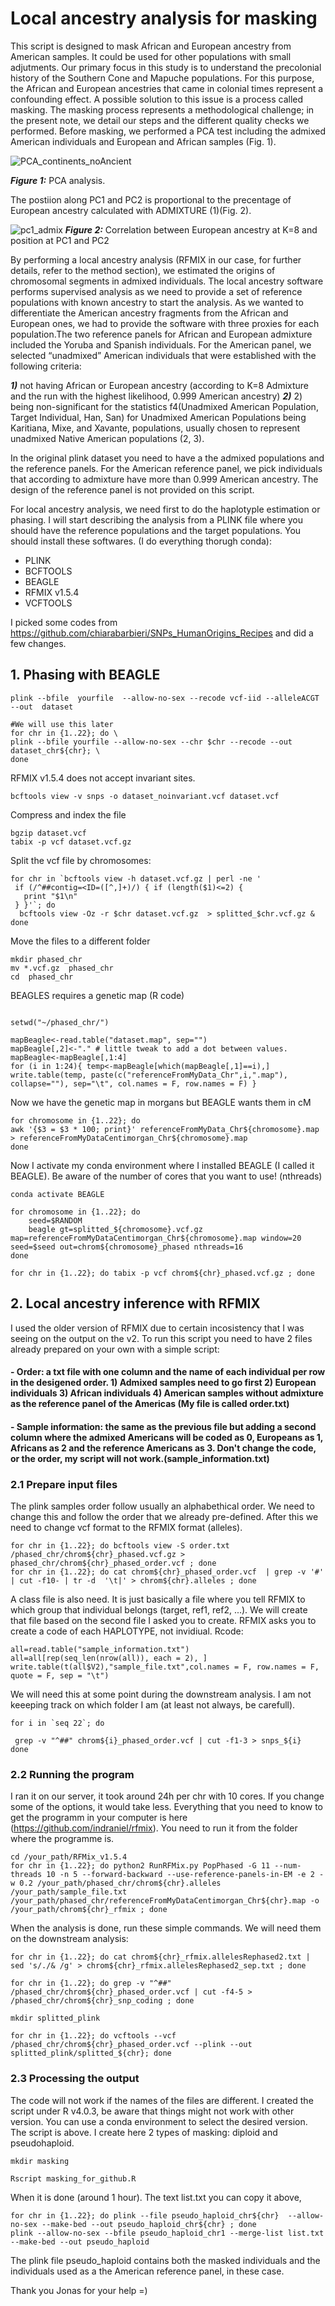 # Local ancestry analysis for masking

This script is designed to mask African and European ancestry from American samples. It could be used for other populations with small adjutments. Our primary focus in this study is to understand the precolonial history of the Southern Cone and Mapuche populations. For this purpose, the African and European ancestries that came in colonial times represent a confounding effect. A possible solution to this issue is a process called masking. The masking process represents a methodological challenge; in the present note, we detail our steps and the different quality checks we performed. Before masking, we performed a PCA test including the admixed American individuals and European and African samples (Fig. 1). 

![PCA_continents_noAncient](https://user-images.githubusercontent.com/60963543/189084917-5a7cd5d4-d73f-4c17-8eb7-06513acfc91e.png)

***Figure 1:*** PCA analysis.

The postiion along PC1 and PC2 is proportional to the precentage of European ancestry calculated with ADMIXTURE (1)(Fig. 2).

![pc1_admix](https://user-images.githubusercontent.com/60963543/189091642-a870ad28-53b5-4143-848e-f99e866994af.png)
***Figure 2:*** Correlation between European ancestry at K=8 and position at PC1 and PC2

By performing a local ancestry analysis (RFMIX in our case, for further details, refer to the method section), we estimated the origins of chromosomal segments in admixed individuals. The local ancestry software performs supervised analysis as we need to provide a set of reference populations with known ancestry to start the analysis. As we wanted to differentiate the American ancestry fragments from the African and European ones, we had to provide the software with three proxies for each population.The two reference panels for African and European admixture included the Yoruba and Spanish individuals. For the American panel, we selected “unadmixed” American individuals that were established with the following criteria: 

***1)*** not having African or European ancestry (according to K=8 Admixture and the run with the highest likelihood, 0.999 American ancestry)
***2)*** 2) being non-significant for the statistics f4(Unadmixed American Population, Target Individual, Han, San) for Unadmixed American Populations being Karitiana, Mixe, and Xavante, populations, usually chosen to represent unadmixed Native American populations (2, 3).




In the original plink dataset you need to have a the admixed populations and the reference panels. For the American reference panel, we pick individuals that according to admixture have more than 0.999 American ancestry. The design of the reference panel is not provided on this script. 

For local ancestry analysis, we need first to do the haplotyple estimation or phasing. I will start describing the analysis from a PLINK file where you should have the reference populations and the target populations. You should install these softwares. (I do everything thorugh conda):

- PLINK
- BCFTOOLS
- BEAGLE
- RFMIX v1.5.4
- VCFTOOLS

I picked some codes from https://github.com/chiarabarbieri/SNPs_HumanOrigins_Recipes and did a few changes.



## 1. Phasing with BEAGLE
```
plink --bfile  yourfile  --allow-no-sex --recode vcf-iid --alleleACGT --out  dataset

#We will use this later
for chr in {1..22}; do \
plink --bfile yourfile --allow-no-sex --chr $chr --recode --out dataset_chr${chr}; \
done
```
RFMIX v1.5.4 does not accept invariant sites. 
```
bcftools view -v snps -o dataset_noinvariant.vcf dataset.vcf
```
Compress and index the file

```
bgzip dataset.vcf
tabix -p vcf dataset.vcf.gz
```
Split the vcf file by chromosomes:

```
for chr in `bcftools view -h dataset.vcf.gz | perl -ne '
 if (/^##contig=<ID=([^,]+)/) { if (length($1)<=2) {
   print "$1\n"
 } }'`; do
  bcftools view -Oz -r $chr dataset.vcf.gz  > splitted_$chr.vcf.gz &
done
```

Move the files to a different folder
```
mkdir phased_chr
mv *.vcf.gz  phased_chr
cd  phased_chr
```


BEAGLES requires a genetic map (R code)
```

setwd("~/phased_chr/")

mapBeagle<-read.table("dataset.map", sep="")
mapBeagle[,2]<-"." # little tweak to add a dot between values. 
mapBeagle<-mapBeagle[,1:4]
for (i in 1:24){ temp<-mapBeagle[which(mapBeagle[,1]==i),] 
write.table(temp, paste(c("referenceFromMyData_Chr",i,".map"), collapse=""), sep="\t", col.names = F, row.names = F) }

```
Now we have the genetic map in morgans but BEAGLE wants them in cM

```
for chromosome in {1..22}; do
awk '{$3 = $3 * 100; print}' referenceFromMyData_Chr${chromosome}.map > referenceFromMyDataCentimorgan_Chr${chromosome}.map
done
```
Now I activate my conda environment where I installed BEAGLE (I called it BEAGLE). Be aware of the number of cores that you want to use! (nthreads)
```
conda activate BEAGLE

for chromosome in {1..22}; do
	seed=$RANDOM
    beagle gt=splitted_${chromosome}.vcf.gz  map=referenceFromMyDataCentimorgan_Chr${chromosome}.map window=20 seed=$seed out=chrom${chromosome}_phased nthreads=16
done

for chr in {1..22}; do tabix -p vcf chrom${chr}_phased.vcf.gz ; done

```

## 2. Local ancestry inference with RFMIX
I used the older version of RFMIX due to certain incosistency that I was seeing on the output on the v2. To run this script you need to have 2 files already prepared on your own with a simple script:
#### - Order: a txt file with one column and the name of each individual per row in the desigened order. 1) Admixed samples need to go first 2) European individuals 3) African individuals 4) American samples without admixture as the reference panel of the Americas (My file is called order.txt)

#### - Sample information: the same as the previous file but adding a second column where the admixed Americans will be coded as 0, Europeans as 1, Africans as 2 and the reference Americans as 3. Don't change the code, or the order, my script will not work.(sample_information.txt)

### 2.1 Prepare input files
The plink samples order follow usually an alphabethical order. We need to change this and follow the order that we already pre-defined. After this we need to change vcf format to the RFMIX format (alleles).
```
for chr in {1..22}; do bcftools view -S order.txt /phased_chr/chrom${chr}_phased.vcf.gz >  phased_chr/chrom${chr}_phased_order.vcf ; done
for chr in {1..22}; do cat chrom${chr}_phased_order.vcf  | grep -v '#' | cut -f10- | tr -d  '\t|' > chrom${chr}.alleles ; done

```
A class file is also need. It is just basically a file where you tell RFMIX to which group that individual belongs (target, ref1, ref2, ...). We will create that file based on the second file I asked you to create. RFMIX asks you to create a code of each HAPLOTYPE, not invidiual. Rcode:

```
all=read.table("sample_information.txt")
all=all[rep(seq_len(nrow(all)), each = 2), ]
write.table(t(all$V2),"sample_file.txt",col.names = F, row.names = F, quote = F, sep = "\t")
```

We will need this at some point during the downstream analysis. I am not keeeping track on which folder I am (at least not always, be carefull).
```
for i in `seq 22`; do

 grep -v "^##" chrom${i}_phased_order.vcf | cut -f1-3 > snps_${i}
done
```

### 2.2 Running the program
I ran it on our server, it took around 24h per chr with 10 cores. If you change some of the options, it would take less. Everything that you need to know to get the programm in your computer is here (https://github.com/indraniel/rfmix). You need to run it from the folder where the programme is. 

```
cd /your_path/RFMix_v1.5.4 
for chr in {1..22}; do python2 RunRFMix.py PopPhased -G 11 --num-threads 10 -n 5 --forward-backward --use-reference-panels-in-EM -e 2 -w 0.2 /your_path/phased_chr/chrom${chr}.alleles /your_path/sample_file.txt /your_path/phased_chr/referenceFromMyDataCentimorgan_Chr${chr}.map -o /your_path/chrom${chr}_rfmix ; done
```
When the analysis is done, run these simple commands. We will need them on the downstream analysis:

```
for chr in {1..22}; do cat chrom${chr}_rfmix.allelesRephased2.txt |  sed 's/./& /g' > chrom${chr}_rfmix.allelesRephased2_sep.txt ; done

for chr in {1..22}; do grep -v "^##" /phased_chr/chrom${chr}_phased_order.vcf | cut -f4-5 > /phased_chr/chrom${chr}_snp_coding ; done

mkdir splitted_plink

for chr in {1..22}; do vcftools --vcf  /phased_chr/chrom${chr}_phased_order.vcf --plink --out splitted_plink/splitted_${chr}; done
```

### 2.3 Processing the output

The code will not work if the names of the files are different. I created the script under R v4.0.3, be aware that things might not work with other version. You can use a conda environment to select the desired version. The script is above. I create here 2 types of masking: diploid and pseudohaploid.
```
mkdir masking

Rscript masking_for_github.R

```

When it is done (around 1 hour). The text list.txt you can copy it above, 
```
for chr in {1..22}; do plink --file pseudo_haploid_chr${chr}  --allow-no-sex --make-bed --out pseudo_haploid_chr${chr} ; done
plink --allow-no-sex --bfile pseudo_haploid_chr1 --merge-list list.txt --make-bed --out pseudo_haploid
```

The plink file pseudo_haploid contains both the masked individuals and the individuals used as a the American reference panel, in these case.

Thank you Jonas for your help =)
